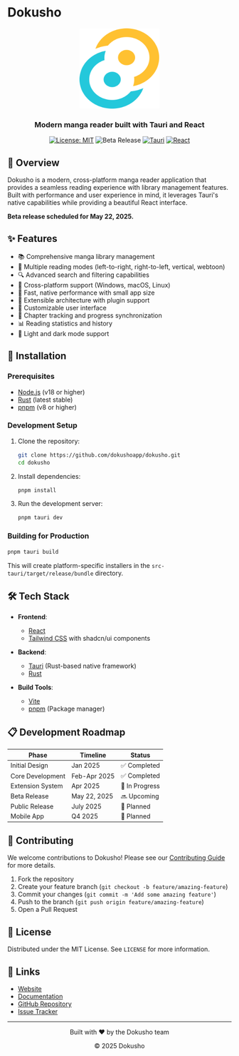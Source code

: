 # Dokusho

<div align="center">
  <img src="public/tauri.svg" alt="Dokusho Logo" width="180" height="180">
  <h3>Modern manga reader built with Tauri and React</h3>

[![License: MIT](https://img.shields.io/badge/License-MIT-blue.svg)](https://opensource.org/licenses/MIT)
![Beta Release](https://img.shields.io/badge/release-beta_coming_soon-orange)
[![Tauri](https://img.shields.io/badge/tauri-2.x-blue)](https://tauri.app)
[![React](https://img.shields.io/badge/react-18.x-blue)](https://reactjs.org/)
</div>

## 📖 Overview

Dokusho is a modern, cross-platform manga reader application that provides a seamless reading experience with library management features. Built with performance and user experience in mind, it leverages Tauri's native capabilities while providing a beautiful React interface.

**Beta release scheduled for May 22, 2025.**

## ✨ Features

- 📚 Comprehensive manga library management
- 🔄 Multiple reading modes (left-to-right, right-to-left, vertical, webtoon)
- 🔍 Advanced search and filtering capabilities
- 📱 Cross-platform support (Windows, macOS, Linux)
- 🚀 Fast, native performance with small app size
- 🧩 Extensible architecture with plugin support
- 🎨 Customizable user interface
- 🔄 Chapter tracking and progress synchronization
- 📊 Reading statistics and history
- 🌙 Light and dark mode support

## 🚀 Installation

### Prerequisites

- [Node.js](https://nodejs.org/) (v18 or higher)
- [Rust](https://www.rust-lang.org/tools/install) (latest stable)
- [pnpm](https://pnpm.io/installation) (v8 or higher)

### Development Setup

1. Clone the repository:
   ```bash
   git clone https://github.com/dokushoapp/dokusho.git
   cd dokusho
   ```

2. Install dependencies:
   ```bash
   pnpm install
   ```

3. Run the development server:
   ```bash
   pnpm tauri dev
   ```

### Building for Production

```bash
pnpm tauri build
```

This will create platform-specific installers in the `src-tauri/target/release/bundle` directory.

## 🛠️ Tech Stack

- **Frontend**:
    - [React](https://reactjs.org/)
    - [Tailwind CSS](https://tailwindcss.com/) with shadcn/ui components

- **Backend**:
    - [Tauri](https://tauri.app/) (Rust-based native framework)
    - [Rust](https://www.rust-lang.org/)

- **Build Tools**:
    - [Vite](https://vitejs.dev/)
    - [pnpm](https://pnpm.io/) (Package manager)

## 📋 Development Roadmap

| Phase | Timeline | Status |
|-------|----------|--------|
| Initial Design | Jan 2025 | ✅ Completed |
| Core Development | Feb-Apr 2025 | ✅ Completed |
| Extension System | Apr 2025 | 🔄 In Progress |
| Beta Release | May 22, 2025 | 🔜 Upcoming |
| Public Release | July 2025 | 📅 Planned |
| Mobile App | Q4 2025 | 📅 Planned |

## 🤝 Contributing

We welcome contributions to Dokusho! Please see our [Contributing Guide](CONTRIBUTING.md) for more details.

1. Fork the repository
2. Create your feature branch (`git checkout -b feature/amazing-feature`)
3. Commit your changes (`git commit -m 'Add some amazing feature'`)
4. Push to the branch (`git push origin feature/amazing-feature`)
5. Open a Pull Request

## 📄 License

Distributed under the MIT License. See `LICENSE` for more information.

## 🔗 Links

- [Website](https://dokusho.app)
- [Documentation](https://docs.dokusho.app)
- [GitHub Repository](https://github.com/dokushoapp/dokusho)
- [Issue Tracker](https://github.com/dokushoapp/dokusho/issues)

---

<div align="center">
  <p>Built with ❤️ by the Dokusho team</p>
  <p>© 2025 Dokusho</p>
</div>
